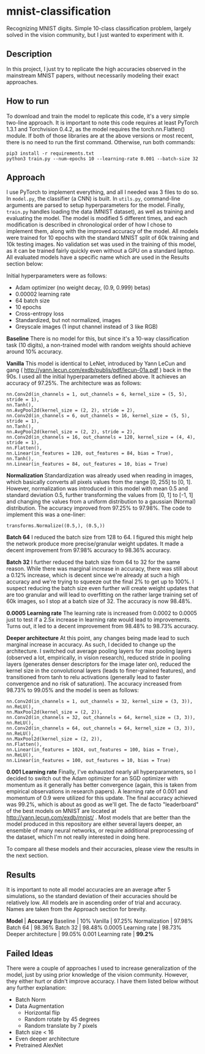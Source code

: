 # mnist-classification
Recognizing MNIST digits. Simple 10-class classification problem, largely solved in the vision community, but I just wanted to experiment with it.

## Description
In this project, I just try to replicate the high accuracies observed in the mainstream MNIST papers, without necessarily modeling their exact approaches.

## How to run

To download and train the model to replicate this code, it's a very simple two-line approach. It is important to note this code requires at least PyTorch 1.3.1 and Torchvision 0.4.2, as the model requires the torch.nn.Flatten() module. If both of those libraries are at the above versions or most recent, there is no need to run the first command. Otherwise, run both commands:

```
pip3 install -r requirements.txt
python3 train.py --num-epochs 10 --learning-rate 0.001 --batch-size 32
```

## Approach
I use PyTorch to implement everything, and all I needed was 3 files to do so. In `model.py`, the classifier (a CNN) is built. In `utils.py`, command-line arguments are parsed to setup hyperparameters for the model. Finally, `train.py` handles loading the data (MNIST dataset), as well as training and evaluating the model. The model is modified 5 different times, and each modification is described in chronological order of how I chose to implement them, along with the improved accuracy of the model. All models were trained for 10 epochs with the standard MNIST split of 60k training and 10k testing images. No validation set was used in the training of this model, as it can be trained fairly quickly even without a GPU on a standard laptop. All evaluated models have a specific name which are used in the Results section below:

Initial hyperparameters were as follows:
* Adam optimizer (no weight decay, (0.9, 0.999) betas)
* 0.00002 learning rate
* 64 batch size
* 10 epochs
* Cross-entropy loss
* Standardized, but not normalized, images
* Greyscale images (1 input channel instead of 3 like RGB)

**Baseline**
There is no model for this, but since it's a 10-way classification task (10 digits), a non-trained model with random weights should achieve around 10% accuracy.

**Vanilla**
This model is identical to LeNet, introduced by Yann LeCun and gang ( http://yann.lecun.com/exdb/publis/pdf/lecun-01a.pdf ) back in the 90s. I used all the initial hyperparameters defined above. It achieves an accuracy of 97.25%. The architecture was as follows:
```
nn.Conv2d(in_channels = 1, out_channels = 6, kernel_size = (5, 5), stride = 1),
nn.Tanh(),
nn.AvgPool2d(kernel_size = (2, 2), stride = 2),
nn.Conv2d(in_channels = 6, out_channels = 16, kernel_size = (5, 5), stride = 1),
nn.Tanh(),
nn.AvgPool2d(kernel_size = (2, 2), stride = 2),
nn.Conv2d(in_channels = 16, out_channels = 120, kernel_size = (4, 4), stride = 1),
nn.Flatten(),
nn.Linear(in_features = 120, out_features = 84, bias = True),
nn.Tanh(),
nn.Linear(in_features = 84, out_features = 10, bias = True)
```

**Normalization**
Standardization was already used when reading in images, which basically converts all pixels values from the range [0, 255] to [0, 1]. However, normalization was introduced in this model with mean 0.5 and standard deviation 0.5, further transforming the values from [0, 1] to [-1, 1] and changing the values from a uniform distribution to a gaussian (Normal) distribution. The accuracy improved from 97.25% to 97.98%. The code to implement this was a one-liner:
```
transforms.Normalize((0.5,), (0.5,))
```

**Batch 64**
I reduced the batch size from 128 to 64. I figured this might help the network produce more precise/granular weight updates. It made a decent improvement from 97.98% accuracy to 98.36% accuracy.

**Batch 32**
I further reduced the batch size from 64 to 32 for the same reason. While there was marginal increase in accuracy, there was still about a 0.12% increase, which is decent since we're already at such a high accuracy and we're trying to squeeze out the final 2% to get up to 100%. I suspect reducing the batch size even further will create weight updates that are too granular and will lead to overfitting on the rather large training set of 60k images, so I stop at a batch size of 32. The accuracy is now 98.48%.

**0.0005 Learning rate**
The learning rate is increased from 0.0002 to 0.0005 just to test if a 2.5x increase in learning rate would lead to improvements. Turns out, it led to a decent improvement from 98.48% to 98.73% accuracy.

**Deeper architecture**
At this point, any changes being made lead to such marginal increase in accuracy. As such, I decided to change up the architecture. I switched out average pooling layers for max pooling layers (observed a lot, empirically, in vision research), reduced stride in pooling layers (generates denser descriptors for the image later on), reduced the kernel size in the convolutional layers (leads to finer-grained features), and transitioned from tanh to relu activations (generally lead to faster convergence and no risk of saturation). The accuracy increased from 98.73% to 99.05% and the model is seen as follows:
```
nn.Conv2d(in_channels = 1, out_channels = 32, kernel_size = (3, 3)),
nn.ReLU(),
nn.MaxPool2d(kernel_size = (2, 2)),
nn.Conv2d(in_channels = 32, out_channels = 64, kernel_size = (3, 3)),
nn.ReLU(),
nn.Conv2d(in_channels = 64, out_channels = 64, kernel_size = (3, 3)),
nn.ReLU(),
nn.MaxPool2d(kernel_size = (2, 2)),
nn.Flatten(),
nn.Linear(in_features = 1024, out_features = 100, bias = True),
nn.ReLU(),
nn.Linear(in_features = 100, out_features = 10, bias = True)
```

**0.001 Learning rate**
Finally, I've exhausted nearly all hyperparameters, so I decided to switch out the Adam optimizer for an SGD optimizer with momentum as it generally has better convergence (again, this is taken from empirical observations in research papers). A learning rate of 0.001 and momentum of 0.9 were utilized for this update. The final accuracy achieved was 99.2%, which is about as good as we'll get. The de facto "leaderboard" of the best models on MNIST are located at http://yann.lecun.com/exdb/mnist/ . Most models that are better than the model produced in this repository are either several layers deeper, an ensemble of many neural networks, or require additional preprocessing of the dataset, which I'm not really interested in doing here.

To compare all these models and their accuracies, please view the results in the next section.

## Results

It is important to note all model accuracies are an average after 5 simulations, so the standard deviation of their accuracies should be relatively low. All models are in ascending order of trial and accuracy. Names are taken from the Approach section for brevity.

**Model** | **Accuracy**
Baseline | 10%
Vanilla | 97.25%
Normalization | 97.98%
Batch 64 | 98.36%
Batch 32 | 98.48%
0.0005 Learning rate | 98.73%
Deeper architecture | 99.05%
0.001 Learning rate | **99.2%**

## Failed Ideas

There were a couple of approaches I used to increase generalization of the model, just by using prior knowledge of the vision community. However, they either hurt or didn't improve accuracy. I have them listed below without any further explanation:

* Batch Norm
* Data Augmentation
  * Horizontal flip
  * Random rotate by 45 degrees
  * Random translate by 7 pixels
* Batch size < 16
* Even deeper architecture
* Pretrained AlexNet
